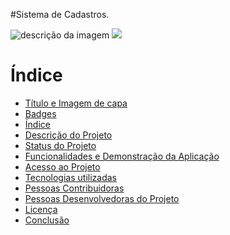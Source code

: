 #Sistema de Cadastros.




<p align="center">

  ![descrição da imagem](https://cdl-static.s3-sa-east-1.amazonaws.com/covers/160/9788535906400/estacao-carandiru.jpg)
<img loading="lazy" src="https://cdl-static.s3-sa-east-1.amazonaws.com/covers/200/9786554850056/cinderela-e-o-baile-dela.jpg"/>
</p>

# Índice 

* [Título e Imagem de capa](#Título-e-Imagem-de-capa)
* [Badges](#badges)
* [Índice](#índice)
* [Descrição do Projeto](#descrição-do-projeto)
* [Status do Projeto](#status-do-Projeto)
* [Funcionalidades e Demonstração da Aplicação](#funcionalidades-e-demonstração-da-aplicação)
* [Acesso ao Projeto](#acesso-ao-projeto)
* [Tecnologias utilizadas](#tecnologias-utilizadas)
* [Pessoas Contribuidoras](#pessoas-contribuidoras)
* [Pessoas Desenvolvedoras do Projeto](#pessoas-desenvolvedoras)
* [Licença](#licença)
* [Conclusão](#conclusão)
